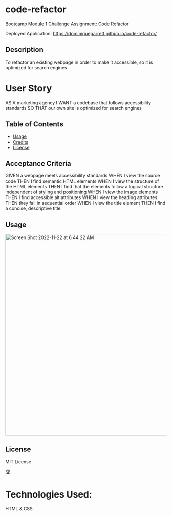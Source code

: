 # code-refactor
Bootcamp Module 1 Challenge Assignment: Code Refactor

Deployed Application: https://dominiquegarrett.github.io/code-refactor/


## Description

To refactor an existing webpage in order to make it accessible, so it is optimized for search engines

# User Story
AS A marketing agency
I WANT a codebase that follows accessibility standards
SO THAT our own site is optimized for search engines


## Table of Contents 

- [Usage](#usage)
- [Credits](#credits)
- [License](#license)



## Acceptance Criteria
GIVEN a webpage meets accessibility standards
WHEN I view the source code
THEN I find semantic HTML elements
WHEN I view the structure of the HTML elements
THEN I find that the elements follow a logical structure independent of styling and positioning
WHEN I view the image elements
THEN I find accessible alt attributes
WHEN I view the heading attributes
THEN they fall in sequential order
WHEN I view the title element
THEN I find a concise, descriptive title

## Usage

<img width="629" alt="Screen Shot 2022-11-22 at 6 44 22 AM" src="https://user-images.githubusercontent.com/114618684/203317820-ef61ce58-ffc6-4261-8289-e4c18efe3162.png">


## License

MIT License

🏆 

# Technologies Used: 
HTML & CSS
